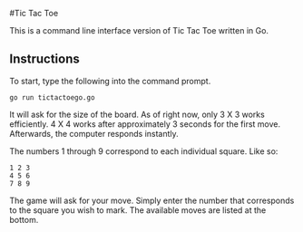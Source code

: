 #Tic Tac Toe

This is a command line interface version of Tic Tac Toe written in Go.

## Instructions

To start, type the following into the command prompt.

```
go run tictactoego.go
```

It will ask for the size of the board. As of right now, only 3 X 3 works efficiently. 4 X 4 works after approximately 3 seconds for the first move. Afterwards, the computer responds instantly.

The numbers 1 through 9 correspond to each individual square. Like so:

```
1 2 3
4 5 6
7 8 9
```

The game will ask for your move. Simply enter the number that corresponds to the square you wish to mark. The available moves are listed at the bottom.
